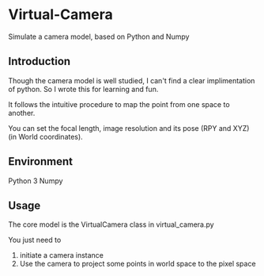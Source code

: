 # Virtual-Camera

Simulate a camera model, based on Python and Numpy

## Introduction

Though the camera model is well studied, I can't find a clear implimentation of python. So I wrote this for learning and fun.

It follows the intuitive procedure to map the point from one space to another.

You can set the focal length, image resolution and its pose (RPY and XYZ) (in World coordinates).

## Environment

Python 3
Numpy

## Usage

The core model is the VirtualCamera class in virtual_camera.py

You just need to

1. initiate a camera instance
2. Use the camera to project some points in world space to the pixel space
